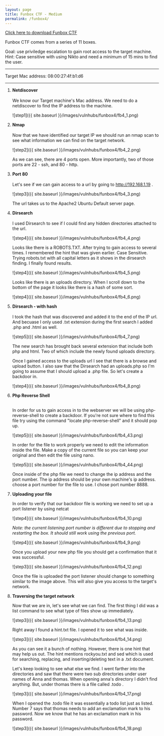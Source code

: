 ```yaml
---
layout: page
title: Funbox CTF - Medium
permalink: /funbox4/
---
```

[Click here to download Funbox CTF](https://www.vulnhub.com/entry/funbox-ctf,546/)<br>

Funbox CTF comes from a series of 11 boxes. 

Goal: use priviledge escalation to gain root access to the target machine.
Hint: Case sensitive with using Nikto and need a minimum of 15 mins to find the user.
<hr>
Target Mac address: 08:00:27:4f:b1:d6
<hr>

1. **Netdiscover**<br><br>
     We know our Target machine's Mac address. We need to do a netdiscover to find the IP address to the machine. 

     ![step1]({{ site.baseurl }}/images/vulnhubs/funbox4/fb4_1.png)


1.  **Nmap**<br><br>
     Now that we have identified our target IP we should run an nmap scan to see what information                       we can find on the target network. 

     ![step2]({{ site.baseurl }}/images/vulnhubs/funbox4/fb4_2.png)

     As we can see, there are 4 ports open. More importantly, two of those ports are 22 - ssh, and 80 - http. 

1. **Port 80**<br><br>
     Let's see if we can gain access to a url by going to http://192.168.1.19 .

     ![step3]({{ site.baseurl }}/images/vulnhubs/funbox4/fb4_3.png)

     The url takes us to the Apache2 Ubuntu Default server page.

1. **Dirsearch**<br><br>
     I used Dirsearch to see if I could find any hidden directories attached to the url.
     
     ![step4]({{ site.baseurl }}/images/vulnhubs/funbox4/fb4_4.png)
     
     Looks like there is a ROBOTS.TXT. After trying to gain access to several times. I remembered the hint that        was given earlier. Case Sensitive. Trying robots.txt with all capital letters as it shows in the dirsearch        finding. I finally found results. 
     
     ![step4]({{ site.baseurl }}/images/vulnhubs/funbox4/fb4_5.png)
     
     Looks like there is an uploads directory. When I scroll down to the bottom of the page it looks like there is      a hash of some sort. 
     
     ![step4]({{ site.baseurl }}/images/vulnhubs/funbox4/fb4_6.png)
     
 1. **Dirsearch - with hash**<br><br>
     I took the hash that was discovered and added it to the end of the IP url. And     becuase I only used .txt extension during the first search I        added .php and .html as well. 
        
     ![step5]({{ site.baseurl }}/images/vulnhubs/funbox4/fb4_7.png)
        
     The new search has brought back several extension that include both php and html. Two of which include the newly found uploads directory. 
     
     Once I gained access to the uploads url I see that there is a browse and upload button. I also saw that the Dirsearch had an uploads.php so I'm going to assume that I should upload a .php file. So let's create a backdoor in.
     
     ![step4]({{ site.baseurl }}/images/vulnhubs/funbox4/fb4_8.png)
     
 1. **Php Reverse Shell**<br><br>

     In order for us to gain access in to the webserver we will be using php-reverse-shell to create a backdoor. If you're not sure where to find this file try using the command "locate php-reverse-shell" and it should pop up. 
     
     ![step5]({{ site.baseurl }}/images/vulnhubs/funbox4/fb4_43.png)
     
     In order for the file to work properly we need to edit the information inside the file. Make a copy of the current file so you can keep your original and then edit the file using nano. 
     
     ![step5]({{ site.baseurl }}/images/vulnhubs/funbox4/fb4_44.png)
     
     Once inside of the php file we need to change the ip address and the port number. The ip address should be your own machine's ip address. choose a port number for the file to use. I chose port number 8888.

1. **Uploading your file**

     In order to verify that our backdoor file is working we need to set up a port listener by using netcat
     
     ![step4]({{ site.baseurl }}/images/vulnhubs/funbox4/fb4_10.png)
     
     *Note: the current listening port number is different due to stopping and restarting the box. It should still work using the previous port.*
     
     ![step4]({{ site.baseurl }}/images/vulnhubs/funbox4/fb4_9.png)
     
     Once you upload your new php file you should get a confirmation that it was successful.
    
     ![step3]({{ site.baseurl }}/images/vulnhubs/funbox4/fb4_12.png)
     
     Once the file is uploaded the port listener should change to something similar to the image above. This will also give you access to the target's network. 
     
1. **Traversing the target network**

     Now that we are in, let's see what we can find. The first thing I did was a list command to see what type of files show up immediately. 
     
      ![step3]({{ site.baseurl }}/images/vulnhubs/funbox4/fb4_13.png)

     Right away I found a hint.txt file. I opened it to see what was inside. 
     
      ![step3]({{ site.baseurl }}/images/vulnhubs/funbox4/fb4_14.png)
      
      As you can see it a bunch of nothing. However, there is one hint that may help us out. The hint mentions rockyou.txt and sed which is used for searching, replacing, and inserting/deleting text in a .txt document. 
      
      Let's keep looking to see what else we find. I went farther into the directories and saw that there were two sub directories under user names of Anna and thomas. When opening anna's directory I didn't find anything. But, under thomas there is a file called .todo . 
      
      ![step3]({{ site.baseurl }}/images/vulnhubs/funbox4/fb4_17.png)
      
     When I opened the .todo file it was essentially a todo list just as listed. Number 7 says that thomas needs to add an exclamation mark to his password. Now we know that he has an exclamation mark in his password. 
     
      ![step3]({{ site.baseurl }}/images/vulnhubs/funbox4/fb4_18.png)
